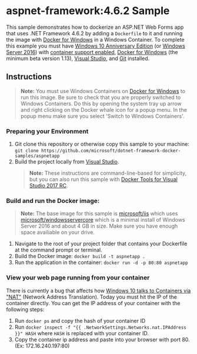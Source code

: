 ﻿aspnet-framework:4.6.2 Sample
====================

This sample demonstrates how to dockerize an ASP.NET Web Forms app that uses .NET Framework 4.6.2 by adding a `Dockerfile` to it and running the image with [Docker for Windows](https://docs.docker.com/docker-for-windows/) in a Windows Container. To complete this example you must have [Windows 10 Anniversary Edition](https://www.microsoft.com/en-us/windows/get-windows-10) (or [Windows Server 2016](https://www.microsoft.com/en-us/cloud-platform/windows-server)) with [container support enabled](https://docs.microsoft.com/en-us/virtualization/windowscontainers/quick-start/quick-start-windows-10), [Docker for Windows](https://docs.docker.com/docker-for-windows/) (the minimum beta version 1.13), [Visual Studio](https://www.visualstudio.com/vs/), and [Git](https://git-scm.com/) installed.

## Instructions

> **Note:** You must use Windows Containers on [Docker for Windows](https://docs.docker.com/docker-for-windows/) to run this image. Be sure to check that you are properly switched to Windows Containers. Do this by opening the system tray up arrow and right clicking on the Docker whale icon for a popup menu. In the popup menu make sure you select 'Switch to Windows Containers'. 

### Preparing your Environment

1. Git clone this repository or otherwise copy this sample to your machine: `git clone https://github.com/microsoft/dotnet-framework-docker-samples/aspnetapp`
2. Build the project locally from [Visual Studio](https://www.visualstudio.com/vs/).
   > **Note:** These instructions are command-line-based for simplicity, but you can also run this sample with [Docker Tools for Visual Studio 2017 RC](https://blogs.msdn.microsoft.com/webdev/2016/11/16/new-docker-tools-for-visual-studio/).

### Build and run the Docker image:

> **Note:** The base image for this sample is [microsoft/iis](https://hub.docker.com/r/microsoft/iis/) which uses [microsoft/windowsservercore](https://hub.docker.com/r/microsoft/windowsservercore/) which is a minimal install of Windows Server 2016 and about 4 GB in size. Make sure you have enough space availiable on your drive.

1. Navigate to the root of your project folder that contains your Dockerfile at the command prompt or terminal.
2. Build the Docker image: `docker build -t aspnetapp .`
3. Run the application in the container: `docker run -d -p 80:80 aspnetapp`

### View your web page running from your container
There is currently a bug that affects how [Windows 10 talks to Containers via "NAT"](https://github.com/Microsoft/Virtualization-Documentation/issues/181#issuecomment-252671828) (Network Address Translation). Today you must hit the IP of the container directly. You can get the IP address of your container with the following steps:
  1. Run `docker ps` and copy the hash of your container ID
  3. Run `docker inspect -f "{{ .NetworkSettings.Networks.nat.IPAddress }}" HASH` where `HASH` is replaced with your container ID.
  4. Copy the container ip address and paste into your browser with port 80. (Ex: 172.16.240.197:80)